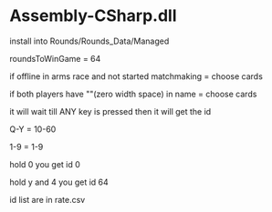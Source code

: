 # Assembly-CSharp.dll

install into Rounds/Rounds_Data/Managed

roundsToWinGame = 64

if offline in arms race and not started matchmaking = choose cards

if both players have "​"(zero width space) in name = choose cards

it will wait till ANY key is pressed then it will get the id

Q-Y = 10-60

1-9 = 1-9

hold 0 you get id 0

hold y and 4 you get id 64

id list are in rate.csv
